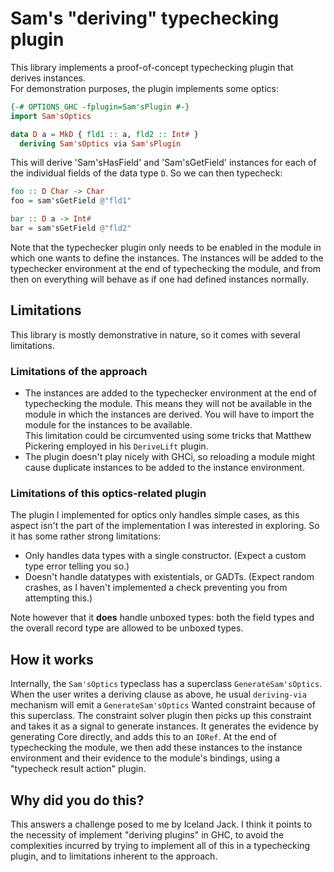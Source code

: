 
# Sam's "deriving" typechecking plugin

This library implements a proof-of-concept typechecking plugin that
derives instances.  
For demonstration purposes, the plugin implements some optics:

```haskell
{-# OPTIONS_GHC -fplugin=Sam'sPlugin #-}
import Sam'sOptics

data D a = MkD { fld1 :: a, fld2 :: Int# }
  deriving Sam'sOptics via Sam'sPlugin
```

This will derive 'Sam'sHasField' and 'Sam'sGetField' instances for each of
the individual fields of the data type `D`. So we can then typecheck:

```haskell
foo :: D Char -> Char
foo = sam'sGetField @"fld1"

bar :: D a -> Int#
bar = sam'sGetField @"fld2"
```

Note that the typechecker plugin only needs to be enabled in the module in
which one wants to define the instances. The instances will be added to the
typechecker environment at the end of typechecking the module, and from then on
everything will behave as if one had defined instances normally.

## Limitations

This library is mostly demonstrative in nature, so it comes with several
limitations.

### Limitations of the approach

- The instances are added to the typechecker environment at the end of
  typechecking the module. This means they will not be available in the module
  in which the instances are derived. You will have to import the module for the
  instances to be available.  
  This limitation could be circumvented using some tricks that Matthew Pickering
  employed in his `DeriveLift` plugin.
- The plugin doesn't play nicely with GHCi, so reloading a module might cause
  duplicate instances to be added to the instance environment.

### Limitations of this optics-related plugin

The plugin I implemented for optics only handles simple cases, as this aspect
isn't the part of the implementation I was interested in exploring.
So it has some rather strong limitations:

- Only handles data types with a single constructor.
  (Expect a custom type error telling you so.)
- Doesn't handle datatypes with existentials, or GADTs.
  (Expect random crashes, as I haven't implemented a check preventing you
  from attempting this.)

Note however that it **does** handle unboxed types: both the field types and
the overall record type are allowed to be unboxed types.

## How it works

Internally, the `Sam'sOptics` typeclass has a superclass `GenerateSam'sOptics`.
When the user writes a deriving clause as above, he usual `deriving-via`
mechanism will emit a `GenerateSam'sOptics` Wanted constraint because of this
superclass. The constraint solver plugin then picks up this constraint and takes
it as a signal to generate instances. It generates the evidence by generating
Core directly, and adds this to an `IORef`. At the end of typechecking the
module, we then add these instances to the instance environment and their
evidence to the module's bindings, using a "typecheck result action" plugin.

## Why did you do this?

This answers a challenge posed to me by Iceland Jack. I think it points to the
necessity of implement "deriving plugins" in GHC, to avoid the complexities
incurred by trying to implement all of this in a typechecking plugin, and
to limitations inherent to the approach.
